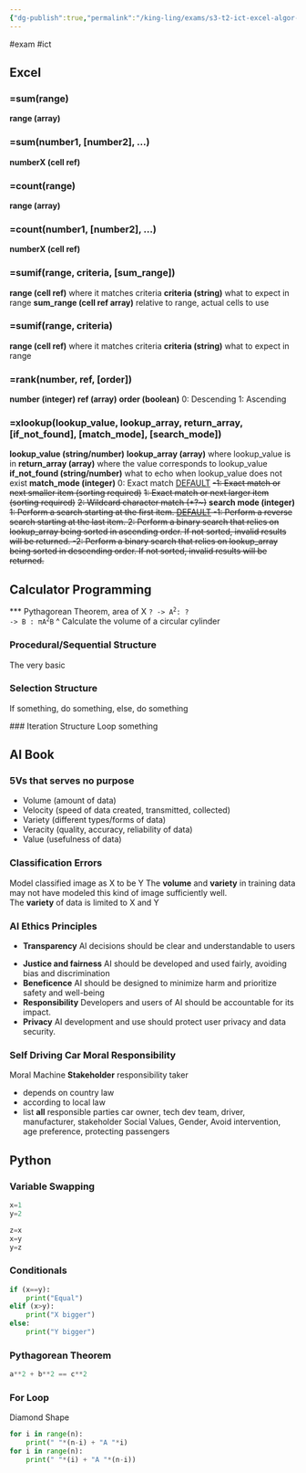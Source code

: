 ```yaml
---
{"dg-publish":true,"permalink":"/king-ling/exams/s3-t2-ict-excel-algor-ai-py/","created":"2024-06-17T14:04:45.889+08:00","updated":"2024-06-17T22:23:39.877+08:00"}
---
```


#exam #ict
## Excel
### =sum(range)
**range (array)**
### =sum(number1, \[number2], ...)
**numberX (cell ref)**
### =count(range)
**range (array)**
### =count(number1, \[number2], ...)
**numberX (cell ref)**
### =sumif(range, criteria, \[sum_range])
**range (cell ref)**
	where it matches criteria
**criteria (string)**
	what to expect in range
**sum_range (cell ref array)**
	relative to range, actual cells to use
### =sumif(range, criteria)
**range (cell ref)**
	where it matches criteria
**criteria (string)**
	what to expect in range
### =rank(number, ref, \[order])
**number (integer)**
**ref (array)**
**order (boolean)**
	0: Descending
	1: Ascending

### =xlookup(lookup_value, lookup_array, return_array, \[if_not_found], \[match_mode], \[search_mode])
**lookup_value (string/number)**
**lookup_array (array)**
	where lookup_value is in
**return_array (array)**
	where the value corresponds to lookup_value
**if_not_found (string/number)**
	what to echo when lookup_value does not exist
**match_mode (integer)**
	0: Exact match <u>DEFAULT</u>
	~~-1: Exact match or next smaller item (sorting required)~~
	~~1: Exact match or next larger item (sorting required)~~
	~~2: Wildcard character match (\*\?\~)~~
**search mode (integer)**
	~~1: Perform a search starting at the first item. <u><s>DEFAULT</s></u>
	-1: Perform a reverse search starting at the last item.
	2: Perform a binary search that relies on lookup_array being sorted in ascending order. If not sorted, invalid results will be returned.
	-2: Perform a binary search that relies on lookup_array being sorted in descending order. If not sorted, invalid results will be returned.~~

## Calculator Programming
*** Pythagorean Theorem, area of X
<code>? -> A<sup>2</sup>: ? -> B : πA<sup>2</sup>B</code>
^ Calculate the volume of a circular cylinder
### Procedural/Sequential Structure
The very basic
<style> .container {font-family: sans-serif; text-align: center;} .button-wrapper button {z-index: 1;height: 40px; width: 100px; margin: 10px;padding: 5px;} .excalidraw .App-menu_top .buttonList { display: flex;} .excalidraw-wrapper { height: 800px; margin: 50px; position: relative;} :root[dir="ltr"] .excalidraw .layer-ui__wrapper .zen-mode-transition.App-menu_bottom--transition-left {transform: none;} </style><script src="https://cdn.jsdelivr.net/npm/react@17/umd/react.production.min.js"></script><script src="https://cdn.jsdelivr.net/npm/react-dom@17/umd/react-dom.production.min.js"></script><script type="text/javascript" src="https://cdn.jsdelivr.net/npm/@excalidraw/excalidraw@0/dist/excalidraw.production.min.js"></script><div id="ICT_Test_2024-06-17_2111.24.excalidraw.md1"></div><script>(function(){const InitialData={"type":"excalidraw","version":2,"source":"https://github.com/zsviczian/obsidian-excalidraw-plugin/releases/tag/2.2.6","elements":[{"type":"ellipse","version":182,"versionNonce":1946520293,"index":"a0","isDeleted":false,"id":"4Qzsb718tfaVCDS4umvCT","fillStyle":"solid","strokeWidth":2,"strokeStyle":"solid","roughness":1,"opacity":100,"angle":0,"x":-116.39987182617188,"y":-299.9111557006836,"strokeColor":"#1e1e1e","backgroundColor":"transparent","width":115.9111328125,"height":61.86663818359375,"seed":1827371749,"groupIds":[],"frameId":null,"roundness":{"type":2},"boundElements":[],"updated":1718629944427,"link":null,"locked":false},{"type":"text","version":90,"versionNonce":1882965381,"index":"a2","isDeleted":false,"id":"OwEWfi3r","fillStyle":"solid","strokeWidth":2,"strokeStyle":"solid","roughness":1,"opacity":100,"angle":0,"x":-86.53341674804688,"y":-279.2888717651367,"strokeColor":"#1e1e1e","backgroundColor":"transparent","width":49.21995544433594,"height":25,"seed":2128779403,"groupIds":[],"frameId":null,"roundness":null,"boundElements":[{"id":"04p13glqf6LIPwEbpuA3y","type":"arrow"}],"updated":1718629948631,"link":null,"locked":false,"fontSize":20,"fontFamily":1,"text":"Begin","rawText":"Begin","textAlign":"left","verticalAlign":"top","containerId":null,"originalText":"Begin","autoResize":true,"lineHeight":1.25},{"type":"arrow","version":47,"versionNonce":1564430885,"index":"a4","isDeleted":false,"id":"04p13glqf6LIPwEbpuA3y","fillStyle":"solid","strokeWidth":2,"strokeStyle":"solid","roughness":1,"opacity":100,"angle":0,"x":-55.955535888671875,"y":-239.46663665771484,"strokeColor":"#1e1e1e","backgroundColor":"transparent","width":7.1109619140625,"height":59.022186279296875,"seed":1799153221,"groupIds":[],"frameId":null,"roundness":{"type":2},"boundElements":[],"updated":1718629948631,"link":null,"locked":false,"startBinding":{"elementId":"OwEWfi3r","focus":-0.3545597283180009,"gap":14.822235107421875},"endBinding":null,"lastCommittedPoint":null,"startArrowhead":null,"endArrowhead":"arrow","points":[[0,0],[-7.1109619140625,59.022186279296875]]},{"type":"arrow","version":39,"versionNonce":1755665989,"index":"a7","isDeleted":false,"id":"Aiej-MrXc-h8oaCtro9Es","fillStyle":"solid","strokeWidth":2,"strokeStyle":"solid","roughness":1,"opacity":100,"angle":0,"x":-66.62216186523438,"y":-112.88884735107422,"strokeColor":"#1e1e1e","backgroundColor":"transparent","width":3.5555419921875,"height":64.00003051757812,"seed":784060517,"groupIds":[],"frameId":null,"roundness":{"type":2},"boundElements":[],"updated":1718630137117,"link":null,"locked":false,"startBinding":null,"endBinding":null,"lastCommittedPoint":null,"startArrowhead":null,"endArrowhead":"arrow","points":[[0,0],[-3.5555419921875,64.00003051757812]]},{"type":"rectangle","version":173,"versionNonce":1262112581,"index":"a8","isDeleted":false,"id":"E2br5AF81BIru2JEbirx1","fillStyle":"solid","strokeWidth":2,"strokeStyle":"solid","roughness":1,"opacity":100,"angle":0,"x":-132.04440307617188,"y":-51.733421325683594,"strokeColor":"#1e1e1e","backgroundColor":"transparent","width":141.5111083984375,"height":44.08892822265625,"seed":957525157,"groupIds":[],"frameId":null,"roundness":{"type":3},"boundElements":[],"updated":1718629982429,"link":null,"locked":false},{"type":"text","version":32,"versionNonce":1432230795,"index":"a9","isDeleted":false,"id":"yAN8kXaO","fillStyle":"solid","strokeWidth":2,"strokeStyle":"solid","roughness":1,"opacity":100,"angle":0,"x":-108.57772827148438,"y":-37.511131286621094,"strokeColor":"#1e1e1e","backgroundColor":"transparent","width":83.31991577148438,"height":25,"seed":1628981803,"groupIds":[],"frameId":null,"roundness":null,"boundElements":[{"id":"0Su-H6D66ebjvn2ft2Zsb","type":"arrow"}],"updated":1718630122482,"link":null,"locked":false,"fontSize":20,"fontFamily":1,"text":"A <- X+1","rawText":"A <- X+1","textAlign":"left","verticalAlign":"top","containerId":null,"originalText":"A <- X+1","autoResize":true,"lineHeight":1.25},{"type":"arrow","version":41,"versionNonce":1371893995,"index":"aA","isDeleted":false,"id":"0Su-H6D66ebjvn2ft2Zsb","fillStyle":"solid","strokeWidth":2,"strokeStyle":"solid","roughness":1,"opacity":100,"angle":0,"x":-76.03218611266017,"y":-8.355552673339844,"strokeColor":"#1e1e1e","backgroundColor":"transparent","width":8.698842606800795,"height":66.13336181640625,"seed":1282049477,"groupIds":[],"frameId":null,"roundness":{"type":2},"boundElements":[],"updated":1718630121276,"link":null,"locked":false,"startBinding":{"elementId":"yAN8kXaO","focus":0.26106520076272377,"gap":4.15557861328125},"endBinding":null,"lastCommittedPoint":null,"startArrowhead":null,"endArrowhead":"arrow","points":[[0,0],[8.698842606800795,66.13336181640625]]},{"type":"line","version":104,"versionNonce":118010277,"index":"aI","isDeleted":false,"id":"-GTGFXq04SHBaEwvZGHqI","fillStyle":"solid","strokeWidth":2,"strokeStyle":"solid","roughness":1,"opacity":100,"angle":0,"x":-117.11105346679688,"y":59.199989318847656,"strokeColor":"#1e1e1e","backgroundColor":"transparent","width":115.9111328125,"height":1.4222412109375,"seed":748210379,"groupIds":[],"frameId":null,"roundness":{"type":2},"boundElements":[],"updated":1718630091056,"link":null,"locked":false,"startBinding":null,"endBinding":null,"lastCommittedPoint":null,"startArrowhead":null,"endArrowhead":null,"points":[[0,0],[115.9111328125,1.4222412109375]]},{"type":"line","version":93,"versionNonce":511527467,"index":"aJ","isDeleted":false,"id":"0kZ4omKAarx-ooFz76JHt","fillStyle":"solid","strokeWidth":2,"strokeStyle":"solid","roughness":1,"opacity":100,"angle":0,"x":2.355621337890625,"y":59.911109924316406,"strokeColor":"#1e1e1e","backgroundColor":"transparent","width":22.04443359375,"height":49.06671142578125,"seed":1227834181,"groupIds":[],"frameId":null,"roundness":{"type":2},"boundElements":[],"updated":1718630113800,"link":null,"locked":false,"startBinding":null,"endBinding":null,"lastCommittedPoint":null,"startArrowhead":null,"endArrowhead":null,"points":[[0,0],[-22.04443359375,49.06671142578125]]},{"type":"line","version":82,"versionNonce":488606187,"index":"aK","isDeleted":false,"id":"1j_OqK6cHZ5XNbEOikjph","fillStyle":"solid","strokeWidth":2,"strokeStyle":"solid","roughness":1,"opacity":100,"angle":0,"x":-119.95553588867188,"y":65.6000747680664,"strokeColor":"#1e1e1e","backgroundColor":"transparent","width":27.7332763671875,"height":41.95562744140625,"seed":1004197093,"groupIds":[],"frameId":null,"roundness":{"type":2},"boundElements":[],"updated":1718630103563,"link":null,"locked":false,"startBinding":null,"endBinding":null,"lastCommittedPoint":null,"startArrowhead":null,"endArrowhead":null,"points":[[0,0],[-27.7332763671875,41.95562744140625]]},{"type":"line","version":166,"versionNonce":2054779915,"index":"aL","isDeleted":false,"id":"SRgNIBFv_Vu0P_NG_0VTx","fillStyle":"solid","strokeWidth":2,"strokeStyle":"solid","roughness":1,"opacity":100,"angle":0,"x":-147.68881225585938,"y":106.84452056884766,"strokeColor":"#1e1e1e","backgroundColor":"transparent","width":131.5556640625,"height":2.844482421875,"seed":1074599051,"groupIds":[],"frameId":null,"roundness":{"type":2},"boundElements":[],"updated":1718630116817,"link":null,"locked":false,"startBinding":null,"endBinding":null,"lastCommittedPoint":null,"startArrowhead":null,"endArrowhead":null,"points":[[0,0],[131.5556640625,2.844482421875]]},{"type":"text","version":20,"versionNonce":347073445,"index":"aM","isDeleted":false,"id":"L29m4mSR","fillStyle":"solid","strokeWidth":2,"strokeStyle":"solid","roughness":1,"opacity":100,"angle":0,"x":-113.55538940429688,"y":77.68888092041016,"strokeColor":"#1e1e1e","backgroundColor":"transparent","width":92.81990051269531,"height":25,"seed":1926191621,"groupIds":[],"frameId":null,"roundness":null,"boundElements":[{"id":"yz1cBa8dnDIQzGDhWFCZf","type":"arrow"}],"updated":1718630151236,"link":null,"locked":false,"fontSize":20,"fontFamily":1,"text":"Output A","rawText":"Output A","textAlign":"left","verticalAlign":"top","containerId":null,"originalText":"Output A","autoResize":true,"lineHeight":1.25},{"type":"line","version":171,"versionNonce":509006507,"index":"aN","isDeleted":false,"id":"jTlGhRVBnFWCLQfPh4u8Q","fillStyle":"solid","strokeWidth":2,"strokeStyle":"solid","roughness":1,"opacity":100,"angle":0,"x":-104.5716975003481,"y":-168.32465351567603,"strokeColor":"#1e1e1e","backgroundColor":"transparent","width":115.9111328125,"height":1.4222412109375,"seed":1669958597,"groupIds":[],"frameId":null,"roundness":{"type":2},"boundElements":[],"updated":1718630139976,"link":null,"locked":false,"startBinding":null,"endBinding":null,"lastCommittedPoint":null,"startArrowhead":null,"endArrowhead":null,"points":[[0,0],[115.9111328125,1.4222412109375]]},{"type":"line","version":160,"versionNonce":1423787339,"index":"aO","isDeleted":false,"id":"8UT2-fMXhzCkOBbFbTbB9","fillStyle":"solid","strokeWidth":2,"strokeStyle":"solid","roughness":1,"opacity":100,"angle":0,"x":14.89497730433942,"y":-167.61353291020728,"strokeColor":"#1e1e1e","backgroundColor":"transparent","width":22.04443359375,"height":49.06671142578125,"seed":1347275557,"groupIds":[],"frameId":null,"roundness":{"type":2},"boundElements":[],"updated":1718630139976,"link":null,"locked":false,"startBinding":null,"endBinding":null,"lastCommittedPoint":null,"startArrowhead":null,"endArrowhead":null,"points":[[0,0],[-22.04443359375,49.06671142578125]]},{"type":"line","version":149,"versionNonce":1664902123,"index":"aP","isDeleted":false,"id":"pyka8JkOFbil9uU9lRB6A","fillStyle":"solid","strokeWidth":2,"strokeStyle":"solid","roughness":1,"opacity":100,"angle":0,"x":-107.4161799222231,"y":-161.92456806645728,"strokeColor":"#1e1e1e","backgroundColor":"transparent","width":27.7332763671875,"height":41.95562744140625,"seed":1293098629,"groupIds":[],"frameId":null,"roundness":{"type":2},"boundElements":[],"updated":1718630139976,"link":null,"locked":false,"startBinding":null,"endBinding":null,"lastCommittedPoint":null,"startArrowhead":null,"endArrowhead":null,"points":[[0,0],[-27.7332763671875,41.95562744140625]]},{"type":"line","version":233,"versionNonce":561950347,"index":"aQ","isDeleted":false,"id":"euUNY06sjFKj4-9XrjNIr","fillStyle":"solid","strokeWidth":2,"strokeStyle":"solid","roughness":1,"opacity":100,"angle":0,"x":-135.1494562894106,"y":-120.68012226567603,"strokeColor":"#1e1e1e","backgroundColor":"transparent","width":131.5556640625,"height":2.844482421875,"seed":1620510181,"groupIds":[],"frameId":null,"roundness":{"type":2},"boundElements":[],"updated":1718630139976,"link":null,"locked":false,"startBinding":null,"endBinding":null,"lastCommittedPoint":null,"startArrowhead":null,"endArrowhead":null,"points":[[0,0],[131.5556640625,2.844482421875]]},{"type":"text","version":110,"versionNonce":1324546027,"index":"aR","isDeleted":false,"id":"IrMZ94ST","fillStyle":"solid","strokeWidth":2,"strokeStyle":"solid","roughness":1,"opacity":100,"angle":0,"x":-102.4382746487856,"y":-153.39133442387916,"strokeColor":"#1e1e1e","backgroundColor":"transparent","width":90.68659973144531,"height":25,"seed":1575420229,"groupIds":[],"frameId":null,"roundness":null,"boundElements":[],"updated":1718630146441,"link":null,"locked":false,"fontSize":20,"fontFamily":1,"text":"Input X","rawText":"Input X","textAlign":"left","verticalAlign":"top","containerId":null,"originalText":"Input X","autoResize":false,"lineHeight":1.25},{"type":"arrow","version":33,"versionNonce":1841675333,"index":"ad","isDeleted":false,"id":"yz1cBa8dnDIQzGDhWFCZf","fillStyle":"solid","strokeWidth":2,"strokeStyle":"solid","roughness":1,"opacity":100,"angle":0,"x":-90.80001831054688,"y":109.68888092041016,"strokeColor":"#1e1e1e","backgroundColor":"transparent","width":7.822265625,"height":64.71112060546875,"seed":992526245,"groupIds":[],"frameId":null,"roundness":{"type":2},"boundElements":[],"updated":1718630151236,"link":null,"locked":false,"startBinding":{"elementId":"L29m4mSR","focus":0.5428051019041145,"gap":7},"endBinding":null,"lastCommittedPoint":null,"startArrowhead":null,"endArrowhead":"arrow","points":[[0,0],[7.822265625,64.71112060546875]]},{"type":"ellipse","version":55,"versionNonce":1519685355,"index":"ae","isDeleted":false,"id":"8L8QMKGPoVszv7oUDEJ-W","fillStyle":"solid","strokeWidth":2,"strokeStyle":"solid","roughness":1,"opacity":100,"angle":0,"x":-151.24435424804688,"y":176.53336334228516,"strokeColor":"#1e1e1e","backgroundColor":"transparent","width":169.9554443359375,"height":76.0888671875,"seed":1901932293,"groupIds":[],"frameId":null,"roundness":{"type":2},"boundElements":[],"updated":1718630153986,"link":null,"locked":false},{"type":"text","version":17,"versionNonce":1044738565,"index":"af","isDeleted":false,"id":"W5eazoZH","fillStyle":"solid","strokeWidth":2,"strokeStyle":"solid","roughness":1,"opacity":100,"angle":0,"x":-84.39974975585938,"y":202.84439849853516,"strokeColor":"#1e1e1e","backgroundColor":"transparent","width":34.19996643066406,"height":25,"seed":1922660747,"groupIds":[],"frameId":null,"roundness":null,"boundElements":[],"updated":1718630161122,"link":null,"locked":false,"fontSize":20,"fontFamily":1,"text":"End","rawText":"End","textAlign":"left","verticalAlign":"top","containerId":null,"originalText":"End","autoResize":true,"lineHeight":1.25}],"appState":{"theme":"dark","viewBackgroundColor":"#ffffff","currentItemStrokeColor":"#1e1e1e","currentItemBackgroundColor":"transparent","currentItemFillStyle":"solid","currentItemStrokeWidth":2,"currentItemStrokeStyle":"solid","currentItemRoughness":1,"currentItemOpacity":100,"currentItemFontFamily":1,"currentItemFontSize":20,"currentItemTextAlign":"left","currentItemStartArrowhead":null,"currentItemEndArrowhead":"arrow","scrollX":368.2889099121094,"scrollY":511.4666748046875,"zoom":{"value":1},"currentItemRoundness":"round","gridSize":null,"gridColor":{"Bold":"#C9C9C9FF","Regular":"#EDEDEDFF"},"currentStrokeOptions":null,"previousGridSize":null,"frameRendering":{"enabled":true,"clip":true,"name":true,"outline":true},"objectsSnapModeEnabled":false},"files":{}};InitialData.scrollToContent=true;App=()=>{const e=React.useRef(null),t=React.useRef(null),[n,i]=React.useState({width:void 0,height:void 0});return React.useEffect(()=>{i({width:t.current.getBoundingClientRect().width,height:t.current.getBoundingClientRect().height});const e=()=>{i({width:t.current.getBoundingClientRect().width,height:t.current.getBoundingClientRect().height})};return window.addEventListener("resize",e),()=>window.removeEventListener("resize",e)},[t]),React.createElement(React.Fragment,null,React.createElement("div",{className:"excalidraw-wrapper",ref:t},React.createElement(ExcalidrawLib.Excalidraw,{ref:e,width:n.width,height:n.height,initialData:InitialData,viewModeEnabled:!0,zenModeEnabled:!0,gridModeEnabled:!1})))},excalidrawWrapper=document.getElementById("ICT_Test_2024-06-17_2111.24.excalidraw.md1");ReactDOM.render(React.createElement(App),excalidrawWrapper);})();</script>
### Selection Structure
If something, do something, else, do something
<div id="ICT_Test_2024-06-17_2118.23.excalidraw.md2"></div><script>(function(){const InitialData={"type":"excalidraw","version":2,"source":"https://github.com/zsviczian/obsidian-excalidraw-plugin/releases/tag/2.2.6","elements":[{"id":"BAFPS91PsKOVQUXGAlSd2","type":"ellipse","x":-140.57760620117188,"y":-130.31111907958984,"width":144.35546875,"height":68.977783203125,"angle":0,"strokeColor":"#1e1e1e","backgroundColor":"transparent","fillStyle":"solid","strokeWidth":2,"strokeStyle":"solid","roughness":1,"opacity":100,"groupIds":[],"frameId":null,"index":"a0","roundness":{"type":2},"seed":2102883429,"version":62,"versionNonce":776479845,"isDeleted":false,"boundElements":[{"id":"BDGxIW0b9HuwbOmPWSRaW","type":"arrow"}],"updated":1718630394820,"link":null,"locked":false},{"id":"yuJX2d9a","type":"text","x":-98.62216186523438,"y":-106.84444427490234,"width":49.21995544433594,"height":25,"angle":0,"strokeColor":"#1e1e1e","backgroundColor":"transparent","fillStyle":"solid","strokeWidth":2,"strokeStyle":"solid","roughness":1,"opacity":100,"groupIds":[],"frameId":null,"index":"a2","roundness":null,"seed":1160760421,"version":30,"versionNonce":601480651,"isDeleted":false,"boundElements":null,"updated":1718630392725,"link":null,"locked":false,"text":"Begin","rawText":"Begin","fontSize":20,"fontFamily":1,"textAlign":"left","verticalAlign":"top","containerId":null,"originalText":"Begin","autoResize":true,"lineHeight":1.25},{"id":"BDGxIW0b9HuwbOmPWSRaW","type":"arrow","x":-71.59982299804688,"y":-59.91112518310547,"width":1.422119140625,"height":66.84445190429688,"angle":0,"strokeColor":"#1e1e1e","backgroundColor":"transparent","fillStyle":"solid","strokeWidth":2,"strokeStyle":"solid","roughness":1,"opacity":100,"groupIds":[],"frameId":null,"index":"a3","roundness":{"type":2},"seed":1805755333,"version":32,"versionNonce":774245637,"isDeleted":false,"boundElements":null,"updated":1718630394820,"link":null,"locked":false,"points":[[0,0],[1.422119140625,66.84445190429688]],"lastCommittedPoint":null,"startBinding":{"elementId":"BAFPS91PsKOVQUXGAlSd2","focus":0.054916615692871276,"gap":1.4557977422987136},"endBinding":null,"startArrowhead":null,"endArrowhead":"arrow"},{"id":"LDzsnk1iiUdANZ2YAXcwY","type":"diamond","x":-139.15548706054688,"y":5.511116027832031,"width":137.95556640625,"height":66.13333129882812,"angle":0,"strokeColor":"#1e1e1e","backgroundColor":"transparent","fillStyle":"solid","strokeWidth":2,"strokeStyle":"solid","roughness":1,"opacity":100,"groupIds":[],"frameId":null,"index":"a4","roundness":{"type":2},"seed":1156599749,"version":110,"versionNonce":530859685,"isDeleted":false,"boundElements":null,"updated":1718630424527,"link":null,"locked":false},{"id":"zCTAcaR7","type":"text","x":-112.13339233398438,"y":26.133338928222656,"width":85.159912109375,"height":25,"angle":0,"strokeColor":"#1e1e1e","backgroundColor":"transparent","fillStyle":"solid","strokeWidth":2,"strokeStyle":"solid","roughness":1,"opacity":100,"groupIds":[],"frameId":null,"index":"a5","roundness":null,"seed":1320913547,"version":37,"versionNonce":1553196005,"isDeleted":false,"boundElements":null,"updated":1718630417094,"link":null,"locked":false,"text":"Condition","rawText":"Condition","fontSize":20,"fontFamily":1,"textAlign":"left","verticalAlign":"top","containerId":null,"originalText":"Condition","autoResize":true,"lineHeight":1.25},{"id":"EnYEApBAdcHGWAY8fvGQi","type":"line","x":-190.35556030273438,"y":41.77777862548828,"width":54.7557373046875,"height":0.71112060546875,"angle":0,"strokeColor":"#1e1e1e","backgroundColor":"transparent","fillStyle":"solid","strokeWidth":2,"strokeStyle":"solid","roughness":1,"opacity":100,"groupIds":[],"frameId":null,"index":"a6","roundness":{"type":2},"seed":1970555237,"version":30,"versionNonce":221908965,"isDeleted":false,"boundElements":null,"updated":1718630421975,"link":null,"locked":false,"points":[[0,0],[54.7557373046875,-0.71112060546875]],"lastCommittedPoint":null,"startBinding":null,"endBinding":null,"startArrowhead":null,"endArrowhead":null},{"id":"ugioLFQU-ogbAS6xCI9Os","type":"line","x":-2.622161865234375,"y":41.06665802001953,"width":64.7110595703125,"height":0.7110595703125,"angle":0,"strokeColor":"#1e1e1e","backgroundColor":"transparent","fillStyle":"solid","strokeWidth":2,"strokeStyle":"solid","roughness":1,"opacity":100,"groupIds":[],"frameId":null,"index":"a7","roundness":{"type":2},"seed":1930308101,"version":23,"versionNonce":563961061,"isDeleted":false,"boundElements":null,"updated":1718630426255,"link":null,"locked":false,"points":[[0,0],[64.7110595703125,-0.7110595703125]],"lastCommittedPoint":null,"startBinding":null,"endBinding":null,"startArrowhead":null,"endArrowhead":null},{"id":"6nXEQDA1qZ4_7WT-yDsS6","type":"arrow","x":-193.91110229492188,"y":39.644447326660156,"width":2.13330078125,"height":78.22222900390625,"angle":0,"strokeColor":"#1e1e1e","backgroundColor":"transparent","fillStyle":"solid","strokeWidth":2,"strokeStyle":"solid","roughness":1,"opacity":100,"groupIds":[],"frameId":null,"index":"a8","roundness":{"type":2},"seed":2047506501,"version":60,"versionNonce":1080186885,"isDeleted":false,"boundElements":null,"updated":1718630430661,"link":null,"locked":false,"points":[[0,0],[2.13330078125,78.22222900390625]],"lastCommittedPoint":null,"startBinding":null,"endBinding":null,"startArrowhead":null,"endArrowhead":"arrow"},{"id":"Kxp7VsZSqpm6mQSlXG4Iw","type":"arrow","x":66.35562133789062,"y":41.77777862548828,"width":3.5555419921875,"height":82.4888916015625,"angle":0,"strokeColor":"#1e1e1e","backgroundColor":"transparent","fillStyle":"solid","strokeWidth":2,"strokeStyle":"solid","roughness":1,"opacity":100,"groupIds":[],"frameId":null,"index":"a9","roundness":{"type":2},"seed":1757613925,"version":45,"versionNonce":124372101,"isDeleted":false,"boundElements":null,"updated":1718630435306,"link":null,"locked":false,"points":[[0,0],[3.5555419921875,82.4888916015625]],"lastCommittedPoint":null,"startBinding":null,"endBinding":null,"startArrowhead":null,"endArrowhead":"arrow"},{"id":"FfSYnTkAJ2y7LHcy9IlFi","type":"rectangle","x":-244.39999389648438,"y":124.26667022705078,"width":121.5999755859375,"height":71.11111450195312,"angle":0,"strokeColor":"#1e1e1e","backgroundColor":"transparent","fillStyle":"solid","strokeWidth":2,"strokeStyle":"solid","roughness":1,"opacity":100,"groupIds":[],"frameId":null,"index":"aB","roundness":{"type":3},"seed":1860599877,"version":107,"versionNonce":1792829995,"isDeleted":false,"boundElements":null,"updated":1718630450312,"link":null,"locked":false},{"id":"IkIHTiV6","type":"text","x":-233.73336791992188,"y":132.80005645751953,"width":99.33988952636719,"height":50,"angle":0,"strokeColor":"#1e1e1e","backgroundColor":"transparent","fillStyle":"solid","strokeWidth":2,"strokeStyle":"solid","roughness":1,"opacity":100,"groupIds":[],"frameId":null,"index":"aC","roundness":null,"seed":1002695883,"version":62,"versionNonce":505494411,"isDeleted":false,"boundElements":null,"updated":1718630463085,"link":null,"locked":false,"text":"Processing\nStep","rawText":"Processing\nStep","fontSize":20,"fontFamily":1,"textAlign":"left","verticalAlign":"top","containerId":null,"originalText":"Processing\nStep","autoResize":true,"lineHeight":1.25},{"type":"rectangle","version":208,"versionNonce":1627669381,"index":"aD","isDeleted":false,"id":"bK2tlZToVwyjtKZMeedIQ","fillStyle":"solid","strokeWidth":2,"strokeStyle":"solid","roughness":1,"opacity":100,"angle":0,"x":10.533416748046875,"y":126.39995574951172,"strokeColor":"#1e1e1e","backgroundColor":"transparent","width":121.5999755859375,"height":71.11111450195312,"seed":1146365515,"groupIds":[],"frameId":null,"roundness":{"type":3},"boundElements":[],"updated":1718630467363,"link":null,"locked":false},{"type":"text","version":163,"versionNonce":85691109,"index":"aE","isDeleted":false,"id":"MOuqfwsN","fillStyle":"solid","strokeWidth":2,"strokeStyle":"solid","roughness":1,"opacity":100,"angle":0,"x":21.200042724609375,"y":134.93334197998047,"strokeColor":"#1e1e1e","backgroundColor":"transparent","width":99.33988952636719,"height":50,"seed":1664034027,"groupIds":[],"frameId":null,"roundness":null,"boundElements":[],"updated":1718630467363,"link":null,"locked":false,"fontSize":20,"fontFamily":1,"text":"Processing\nStep","rawText":"Processing\nStep","textAlign":"left","verticalAlign":"top","containerId":null,"originalText":"Processing\nStep","autoResize":true,"lineHeight":1.25},{"id":"KCokbfXEpwsWS--h3ysZe","type":"line","x":-186.08871459960938,"y":195.3777847290039,"width":1.42236328125,"height":77.5111083984375,"angle":0,"strokeColor":"#1e1e1e","backgroundColor":"transparent","fillStyle":"solid","strokeWidth":2,"strokeStyle":"solid","roughness":1,"opacity":100,"groupIds":[],"frameId":null,"index":"aH","roundness":{"type":2},"seed":1208320811,"version":88,"versionNonce":2062964971,"isDeleted":false,"boundElements":null,"updated":1718630476717,"link":null,"locked":false,"points":[[0,0],[-1.42236328125,77.5111083984375]],"lastCommittedPoint":null,"startBinding":null,"endBinding":null,"startArrowhead":null,"endArrowhead":null},{"id":"4H2uWcwvc7IjZPI-OEfap","type":"line","x":-188.22213745117188,"y":275.73331451416016,"width":124.4443359375,"height":3.55560302734375,"angle":0,"strokeColor":"#1e1e1e","backgroundColor":"transparent","fillStyle":"solid","strokeWidth":2,"strokeStyle":"solid","roughness":1,"opacity":100,"groupIds":[],"frameId":null,"index":"aI","roundness":{"type":2},"seed":2016543627,"version":36,"versionNonce":455340235,"isDeleted":false,"boundElements":null,"updated":1718630479248,"link":null,"locked":false,"points":[[0,0],[124.4443359375,3.55560302734375]],"lastCommittedPoint":null,"startBinding":null,"endBinding":null,"startArrowhead":null,"endArrowhead":null},{"id":"bFpBv3VsBl5HlP_pagg3R","type":"line","x":76.31118774414062,"y":201.7778091430664,"width":0.711181640625,"height":78.22216796875,"angle":0,"strokeColor":"#1e1e1e","backgroundColor":"transparent","fillStyle":"solid","strokeWidth":2,"strokeStyle":"solid","roughness":1,"opacity":100,"groupIds":[],"frameId":null,"index":"aJ","roundness":{"type":2},"seed":312581995,"version":40,"versionNonce":1622501163,"isDeleted":false,"boundElements":null,"updated":1718630480661,"link":null,"locked":false,"points":[[0,0],[-0.711181640625,78.22216796875]],"lastCommittedPoint":null,"startBinding":null,"endBinding":null,"startArrowhead":null,"endArrowhead":null},{"id":"m3BgjdlndojLOSBUqwlR3","type":"line","x":75.60000610351562,"y":279.9999771118164,"width":142.933349609375,"height":2.84442138671875,"angle":0,"strokeColor":"#1e1e1e","backgroundColor":"transparent","fillStyle":"solid","strokeWidth":2,"strokeStyle":"solid","roughness":1,"opacity":100,"groupIds":[],"frameId":null,"index":"aK","roundness":{"type":2},"seed":1735739851,"version":41,"versionNonce":2123423787,"isDeleted":false,"boundElements":null,"updated":1718630482830,"link":null,"locked":false,"points":[[0,0],[-142.933349609375,-2.84442138671875]],"lastCommittedPoint":null,"startBinding":null,"endBinding":null,"startArrowhead":null,"endArrowhead":null},{"id":"oZHXGePjYMrmALrfxKzCH","type":"arrow","x":-66.62216186523438,"y":279.9999771118164,"width":0.7110595703125,"height":76.800048828125,"angle":0,"strokeColor":"#1e1e1e","backgroundColor":"transparent","fillStyle":"solid","strokeWidth":2,"strokeStyle":"solid","roughness":1,"opacity":100,"groupIds":[],"frameId":null,"index":"aL","roundness":{"type":2},"seed":226075339,"version":54,"versionNonce":1312817995,"isDeleted":false,"boundElements":null,"updated":1718630486997,"link":null,"locked":false,"points":[[0,0],[0.7110595703125,76.800048828125]],"lastCommittedPoint":null,"startBinding":null,"endBinding":null,"startArrowhead":null,"endArrowhead":"arrow"},{"id":"AdZ5We9XqdnDOwOks3xPo","type":"ellipse","x":-124.93307495117188,"y":355.3777847290039,"width":127.288818359375,"height":64,"angle":0,"strokeColor":"#1e1e1e","backgroundColor":"transparent","fillStyle":"solid","strokeWidth":2,"strokeStyle":"solid","roughness":1,"opacity":100,"groupIds":[],"frameId":null,"index":"aM","roundness":{"type":2},"seed":1570202091,"version":137,"versionNonce":482399979,"isDeleted":false,"boundElements":null,"updated":1718630498171,"link":null,"locked":false},{"id":"g8pSPwNC","type":"text","x":-82.97787475585938,"y":375.9999771118164,"width":34.19996643066406,"height":25,"angle":0,"strokeColor":"#1e1e1e","backgroundColor":"transparent","fillStyle":"solid","strokeWidth":2,"strokeStyle":"solid","roughness":1,"opacity":100,"groupIds":[],"frameId":null,"index":"aN","roundness":null,"seed":1683108005,"version":24,"versionNonce":529338789,"isDeleted":false,"boundElements":null,"updated":1718630508565,"link":null,"locked":false,"text":"End","rawText":"End","fontSize":20,"fontFamily":1,"textAlign":"left","verticalAlign":"top","containerId":null,"originalText":"End","autoResize":true,"lineHeight":1.25},{"id":"eNhKy615","type":"text","x":-154.80001831054688,"y":-1.4222335815429688,"width":167.5597686767578,"height":25,"angle":0,"strokeColor":"#1e1e1e","backgroundColor":"transparent","fillStyle":"solid","strokeWidth":2,"strokeStyle":"solid","roughness":1,"opacity":100,"groupIds":[],"frameId":null,"index":"aO","roundness":null,"seed":680963173,"version":27,"versionNonce":406321189,"isDeleted":false,"boundElements":null,"updated":1718630544452,"link":null,"locked":false,"text":"F              T","rawText":"F              T","fontSize":20,"fontFamily":1,"textAlign":"left","verticalAlign":"top","containerId":null,"originalText":"F              T","autoResize":true,"lineHeight":1.25},{"id":"1GIockcn","type":"text","x":-100.04440307617188,"y":-95.4666519165039,"width":9.999984741210938,"height":25,"angle":0,"strokeColor":"#1e1e1e","backgroundColor":"transparent","fillStyle":"solid","strokeWidth":2,"strokeStyle":"solid","roughness":1,"opacity":100,"groupIds":[],"frameId":null,"index":"aF","roundness":null,"seed":2696683,"version":4,"versionNonce":1150805509,"isDeleted":true,"boundElements":null,"updated":1718630465790,"link":null,"locked":false,"text":"","rawText":"","fontSize":20,"fontFamily":1,"textAlign":"left","verticalAlign":"top","containerId":null,"originalText":"","autoResize":true,"lineHeight":1.25},{"id":"G9fOkt-TyTw2fgJnblsYf","type":"rectangle","x":-248.66659545898438,"y":110.75556182861328,"width":114.4888916015625,"height":75.37777709960938,"angle":0,"strokeColor":"#1e1e1e","backgroundColor":"transparent","fillStyle":"solid","strokeWidth":2,"strokeStyle":"solid","roughness":1,"opacity":100,"groupIds":[],"frameId":null,"index":"aG","roundness":{"type":3},"seed":623438821,"version":65,"versionNonce":1573202123,"isDeleted":true,"boundElements":null,"updated":1718630465790,"link":null,"locked":false}],"appState":{"theme":"dark","viewBackgroundColor":"#ffffff","currentItemStrokeColor":"#1e1e1e","currentItemBackgroundColor":"transparent","currentItemFillStyle":"solid","currentItemStrokeWidth":2,"currentItemStrokeStyle":"solid","currentItemRoughness":1,"currentItemOpacity":100,"currentItemFontFamily":1,"currentItemFontSize":20,"currentItemTextAlign":"left","currentItemStartArrowhead":null,"currentItemEndArrowhead":"arrow","scrollX":368.2889099121094,"scrollY":271.4666748046875,"zoom":{"value":1},"currentItemRoundness":"round","gridSize":null,"gridColor":{"Bold":"#C9C9C9FF","Regular":"#EDEDEDFF"},"currentStrokeOptions":null,"previousGridSize":null,"frameRendering":{"enabled":true,"clip":true,"name":true,"outline":true},"objectsSnapModeEnabled":false},"files":{}};InitialData.scrollToContent=true;App=()=>{const e=React.useRef(null),t=React.useRef(null),[n,i]=React.useState({width:void 0,height:void 0});return React.useEffect(()=>{i({width:t.current.getBoundingClientRect().width,height:t.current.getBoundingClientRect().height});const e=()=>{i({width:t.current.getBoundingClientRect().width,height:t.current.getBoundingClientRect().height})};return window.addEventListener("resize",e),()=>window.removeEventListener("resize",e)},[t]),React.createElement(React.Fragment,null,React.createElement("div",{className:"excalidraw-wrapper",ref:t},React.createElement(ExcalidrawLib.Excalidraw,{ref:e,width:n.width,height:n.height,initialData:InitialData,viewModeEnabled:!0,zenModeEnabled:!0,gridModeEnabled:!1})))},excalidrawWrapper=document.getElementById("ICT_Test_2024-06-17_2118.23.excalidraw.md2");ReactDOM.render(React.createElement(App),excalidrawWrapper);})();</script>
### Iteration Structure
Loop something
<div id="ICT_Test_2024-06-17_2124.13.excalidraw.md3"></div><script>(function(){const InitialData={"type":"excalidraw","version":2,"source":"https://github.com/zsviczian/obsidian-excalidraw-plugin/releases/tag/2.2.6","elements":[{"id":"tT3NjbQ5P-2pNYF57LP_9","type":"arrow","x":-41.733245849609375,"y":-263.6444625854492,"width":0.711181640625,"height":67.55557250976562,"angle":0,"strokeColor":"#1e1e1e","backgroundColor":"transparent","fillStyle":"solid","strokeWidth":2,"strokeStyle":"solid","roughness":1,"opacity":100,"groupIds":[],"frameId":null,"index":"a2","roundness":{"type":2},"seed":31327941,"version":54,"versionNonce":1235273477,"isDeleted":false,"boundElements":null,"updated":1718630674455,"link":null,"locked":false,"points":[[0,0],[-0.711181640625,67.55557250976562]],"lastCommittedPoint":null,"startBinding":null,"endBinding":null,"startArrowhead":null,"endArrowhead":"arrow"},{"id":"YXLumPB8_Smp-qR27ghgK","type":"diamond","x":-149.82211303710938,"y":-191.11116790771484,"width":213.3336181640625,"height":70,"angle":0,"strokeColor":"#1e1e1e","backgroundColor":"transparent","fillStyle":"solid","strokeWidth":2,"strokeStyle":"solid","roughness":1,"opacity":100,"groupIds":[],"frameId":null,"index":"a3","roundness":{"type":2},"seed":494904939,"version":205,"versionNonce":555418277,"isDeleted":false,"boundElements":[{"type":"text","id":"OpGgtYLg"}],"updated":1718630695963,"link":null,"locked":false},{"id":"OpGgtYLg","type":"text","x":-85.56866455078125,"y":-168.61116790771484,"width":85.159912109375,"height":25,"angle":0,"strokeColor":"#1e1e1e","backgroundColor":"transparent","fillStyle":"solid","strokeWidth":2,"strokeStyle":"solid","roughness":1,"opacity":100,"groupIds":[],"frameId":null,"index":"a3V","roundness":null,"seed":1819529099,"version":13,"versionNonce":1440095659,"isDeleted":false,"boundElements":null,"updated":1718630698384,"link":null,"locked":false,"text":"Condition","rawText":"Condition","fontSize":20,"fontFamily":1,"textAlign":"center","verticalAlign":"middle","containerId":"YXLumPB8_Smp-qR27ghgK","originalText":"Condition","autoResize":true,"lineHeight":1.25},{"id":"qROGpu_ITS62i8pm8ezcv","type":"line","x":-143.42221069335938,"y":-151.99999237060547,"width":71.111083984375,"height":2.844451904296875,"angle":0,"strokeColor":"#1e1e1e","backgroundColor":"transparent","fillStyle":"solid","strokeWidth":2,"strokeStyle":"solid","roughness":1,"opacity":100,"groupIds":[],"frameId":null,"index":"a6","roundness":{"type":2},"seed":1386092229,"version":60,"versionNonce":1234359941,"isDeleted":false,"boundElements":null,"updated":1718630710341,"link":null,"locked":false,"points":[[0,0],[-71.111083984375,-2.844451904296875]],"lastCommittedPoint":null,"startBinding":null,"endBinding":null,"startArrowhead":null,"endArrowhead":null},{"id":"WXBio72jfS3jNc3QAbBdH","type":"line","x":52.844512939453125,"y":-156.2666244506836,"width":66.13330078125,"height":1.42218017578125,"angle":0,"strokeColor":"#1e1e1e","backgroundColor":"transparent","fillStyle":"solid","strokeWidth":2,"strokeStyle":"solid","roughness":1,"opacity":100,"groupIds":[],"frameId":null,"index":"a7","roundness":{"type":2},"seed":610254309,"version":31,"versionNonce":1223028677,"isDeleted":false,"boundElements":null,"updated":1718630712522,"link":null,"locked":false,"points":[[0,0],[66.13330078125,1.42218017578125]],"lastCommittedPoint":null,"startBinding":null,"endBinding":null,"startArrowhead":null,"endArrowhead":null},{"id":"-tCh1_6nGuRW7czCnnwsR","type":"arrow","x":-211.68881225585938,"y":-156.2666244506836,"width":2.1334228515625,"height":87.46661376953125,"angle":0,"strokeColor":"#1e1e1e","backgroundColor":"transparent","fillStyle":"solid","strokeWidth":2,"strokeStyle":"solid","roughness":1,"opacity":100,"groupIds":[],"frameId":null,"index":"a9","roundness":{"type":2},"seed":336211589,"version":49,"versionNonce":1134206245,"isDeleted":false,"boundElements":null,"updated":1718630723793,"link":null,"locked":false,"points":[[0,0],[-2.1334228515625,87.46661376953125]],"lastCommittedPoint":null,"startBinding":null,"endBinding":null,"startArrowhead":null,"endArrowhead":"arrow"},{"id":"ee3pKHyGGVECMhjeQjk3s","type":"arrow","x":121.82229614257812,"y":-156.2666244506836,"width":3.555419921875,"height":102.39996337890625,"angle":0,"strokeColor":"#1e1e1e","backgroundColor":"transparent","fillStyle":"solid","strokeWidth":2,"strokeStyle":"solid","roughness":1,"opacity":100,"groupIds":[],"frameId":null,"index":"aA","roundness":{"type":2},"seed":586526853,"version":54,"versionNonce":1007241221,"isDeleted":false,"boundElements":null,"updated":1718630726634,"link":null,"locked":false,"points":[[0,0],[-3.555419921875,102.39996337890625]],"lastCommittedPoint":null,"startBinding":null,"endBinding":null,"startArrowhead":null,"endArrowhead":"arrow"},{"id":"pXrHSkIWJxqg4995yrE-C","type":"rectangle","x":-267.1554870605469,"y":-65.95552825927734,"width":122.31103515625,"height":69.6888427734375,"angle":0,"strokeColor":"#1e1e1e","backgroundColor":"transparent","fillStyle":"solid","strokeWidth":2,"strokeStyle":"solid","roughness":1,"opacity":100,"groupIds":[],"frameId":null,"index":"aB","roundness":{"type":3},"seed":839647077,"version":61,"versionNonce":1107911429,"isDeleted":false,"boundElements":[{"type":"text","id":"yXAuPN6I"},{"id":"K7Z-ku4KsVcRY0A9Xw2Ag","type":"arrow"}],"updated":1718630791450,"link":null,"locked":false},{"id":"yXAuPN6I","type":"text","x":-250.81991577148438,"y":-43.611106872558594,"width":89.639892578125,"height":25,"angle":0,"strokeColor":"#1e1e1e","backgroundColor":"transparent","fillStyle":"solid","strokeWidth":2,"strokeStyle":"solid","roughness":1,"opacity":100,"groupIds":[],"frameId":null,"index":"aC","roundness":null,"seed":626510283,"version":15,"versionNonce":1311086661,"isDeleted":false,"boundElements":null,"updated":1718630787481,"link":null,"locked":false,"text":"Do stuff","rawText":"Do stuff","fontSize":20,"fontFamily":1,"textAlign":"center","verticalAlign":"middle","containerId":"pXrHSkIWJxqg4995yrE-C","originalText":"Do stuff","autoResize":true,"lineHeight":1.25},{"type":"rectangle","version":237,"versionNonce":1944205189,"index":"aD","isDeleted":false,"id":"xWRcuoSLKEErz0hG3ZAgN","fillStyle":"solid","strokeWidth":2,"strokeStyle":"solid","roughness":1,"opacity":100,"angle":0,"x":52.133331298828125,"y":-55.288902282714844,"strokeColor":"#1e1e1e","backgroundColor":"transparent","width":122.31103515625,"height":69.6888427734375,"seed":1794127493,"groupIds":[],"frameId":null,"roundness":{"type":3},"boundElements":[{"type":"text","id":"xXEEyWnN"}],"updated":1718630764774,"link":null,"locked":false},{"type":"text","version":192,"versionNonce":1880817381,"index":"aE","isDeleted":false,"id":"xXEEyWnN","fillStyle":"solid","strokeWidth":2,"strokeStyle":"solid","roughness":1,"opacity":100,"angle":0,"x":68.46890258789062,"y":-32.944480895996094,"strokeColor":"#1e1e1e","backgroundColor":"transparent","width":89.639892578125,"height":25,"seed":1930501605,"groupIds":[],"frameId":null,"roundness":null,"boundElements":[],"updated":1718630764774,"link":null,"locked":false,"fontSize":20,"fontFamily":1,"text":"Do stuff","rawText":"Do stuff","textAlign":"center","verticalAlign":"middle","containerId":"xWRcuoSLKEErz0hG3ZAgN","originalText":"Do stuff","autoResize":true,"lineHeight":1.25},{"id":"iieKxGmu","type":"text","x":-142.71102905273438,"y":-211.73332977294922,"width":207.55970764160156,"height":25,"angle":0,"strokeColor":"#1e1e1e","backgroundColor":"transparent","fillStyle":"solid","strokeWidth":2,"strokeStyle":"solid","roughness":1,"opacity":100,"groupIds":[],"frameId":null,"index":"aK","roundness":null,"seed":1209076965,"version":31,"versionNonce":116047397,"isDeleted":false,"boundElements":null,"updated":1718630752578,"link":null,"locked":false,"text":"F                  T","rawText":"F                  T","fontSize":20,"fontFamily":1,"textAlign":"left","verticalAlign":"top","containerId":null,"originalText":"F                  T","autoResize":true,"lineHeight":1.25},{"id":"aHHP4tmDNkC7_pf-sn6eA","type":"line","x":118.97781372070312,"y":12.977760314941406,"width":0.7110595703125,"height":66.1334228515625,"angle":0,"strokeColor":"#1e1e1e","backgroundColor":"transparent","fillStyle":"solid","strokeWidth":2,"strokeStyle":"solid","roughness":1,"opacity":100,"groupIds":[],"frameId":null,"index":"aO","roundness":{"type":2},"seed":746838597,"version":56,"versionNonce":1274160261,"isDeleted":false,"boundElements":null,"updated":1718630767117,"link":null,"locked":false,"points":[[0,0],[0.7110595703125,66.1334228515625]],"lastCommittedPoint":null,"startBinding":null,"endBinding":null,"startArrowhead":null,"endArrowhead":null},{"id":"5OuUanWk09gd6EyKkcY_n","type":"line","x":119.68887329101562,"y":79.1111831665039,"width":120.888916015625,"height":0,"angle":0,"strokeColor":"#1e1e1e","backgroundColor":"transparent","fillStyle":"solid","strokeWidth":2,"strokeStyle":"solid","roughness":1,"opacity":100,"groupIds":[],"frameId":null,"index":"aP","roundness":{"type":2},"seed":2040876005,"version":61,"versionNonce":958637829,"isDeleted":false,"boundElements":null,"updated":1718630769311,"link":null,"locked":false,"points":[[0,0],[120.888916015625,0]],"lastCommittedPoint":null,"startBinding":null,"endBinding":null,"startArrowhead":null,"endArrowhead":null},{"id":"YYGDU424OM7gyT9mPmfOw","type":"line","x":240.57778930664062,"y":79.1111831665039,"width":2.84423828125,"height":323.5556335449219,"angle":0,"strokeColor":"#1e1e1e","backgroundColor":"transparent","fillStyle":"solid","strokeWidth":2,"strokeStyle":"solid","roughness":1,"opacity":100,"groupIds":[],"frameId":null,"index":"aQ","roundness":{"type":2},"seed":2055372389,"version":115,"versionNonce":1659683781,"isDeleted":false,"boundElements":null,"updated":1718630771969,"link":null,"locked":false,"points":[[0,0],[-2.84423828125,-323.5556335449219]],"lastCommittedPoint":null,"startBinding":null,"endBinding":null,"startArrowhead":null,"endArrowhead":null},{"id":"GQWOyU4yio3M91JKCJatL","type":"arrow","x":238.44448852539062,"y":-244.44445037841797,"width":276.6221923828125,"height":4.26666259765625,"angle":0,"strokeColor":"#1e1e1e","backgroundColor":"transparent","fillStyle":"solid","strokeWidth":2,"strokeStyle":"solid","roughness":1,"opacity":100,"groupIds":[],"frameId":null,"index":"aR","roundness":{"type":2},"seed":1854538533,"version":107,"versionNonce":1140639109,"isDeleted":false,"boundElements":null,"updated":1718630776679,"link":null,"locked":false,"points":[[0,0],[-276.6221923828125,4.26666259765625]],"lastCommittedPoint":null,"startBinding":null,"endBinding":null,"startArrowhead":null,"endArrowhead":"arrow"},{"id":"K7Z-ku4KsVcRY0A9Xw2Ag","type":"arrow","x":-210.26669311523438,"y":3.0222549438476562,"width":0.7110595703125,"height":89.5999755859375,"angle":0,"strokeColor":"#1e1e1e","backgroundColor":"transparent","fillStyle":"solid","strokeWidth":2,"strokeStyle":"solid","roughness":1,"opacity":100,"groupIds":[],"frameId":null,"index":"aU","roundness":{"type":2},"seed":347359141,"version":66,"versionNonce":1943183269,"isDeleted":false,"boundElements":null,"updated":1718630791449,"link":null,"locked":false,"points":[[0,0],[-0.7110595703125,89.5999755859375]],"lastCommittedPoint":null,"startBinding":{"elementId":"pXrHSkIWJxqg4995yrE-C","focus":0.06504494161741749,"gap":1},"endBinding":null,"startArrowhead":null,"endArrowhead":"arrow"},{"id":"bvIrNUtG","type":"text","x":-318.4739170150832,"y":-275.02217864990234,"width":247.52237892914565,"height":39.93331909179687,"angle":0,"strokeColor":"#1e1e1e","backgroundColor":"transparent","fillStyle":"solid","strokeWidth":2,"strokeStyle":"solid","roughness":1,"opacity":100,"groupIds":[],"frameId":null,"index":"aV","roundness":null,"seed":251284075,"version":94,"versionNonce":97472421,"isDeleted":false,"boundElements":null,"updated":1718630823030,"link":null,"locked":false,"text":"While / WhileEnd","rawText":"While / WhileEnd","fontSize":31.9466552734375,"fontFamily":1,"textAlign":"left","verticalAlign":"top","containerId":null,"originalText":"While / WhileEnd","autoResize":true,"lineHeight":1.25}],"appState":{"theme":"dark","viewBackgroundColor":"#ffffff","currentItemStrokeColor":"#1e1e1e","currentItemBackgroundColor":"transparent","currentItemFillStyle":"solid","currentItemStrokeWidth":2,"currentItemStrokeStyle":"solid","currentItemRoughness":1,"currentItemOpacity":100,"currentItemFontFamily":1,"currentItemFontSize":20,"currentItemTextAlign":"left","currentItemStartArrowhead":null,"currentItemEndArrowhead":"arrow","scrollX":368.2889099121094,"scrollY":511.4666748046875,"zoom":{"value":1},"currentItemRoundness":"round","gridSize":null,"gridColor":{"Bold":"#C9C9C9FF","Regular":"#EDEDEDFF"},"currentStrokeOptions":null,"previousGridSize":null,"frameRendering":{"enabled":true,"clip":true,"name":true,"outline":true},"objectsSnapModeEnabled":false},"files":{}};InitialData.scrollToContent=true;App=()=>{const e=React.useRef(null),t=React.useRef(null),[n,i]=React.useState({width:void 0,height:void 0});return React.useEffect(()=>{i({width:t.current.getBoundingClientRect().width,height:t.current.getBoundingClientRect().height});const e=()=>{i({width:t.current.getBoundingClientRect().width,height:t.current.getBoundingClientRect().height})};return window.addEventListener("resize",e),()=>window.removeEventListener("resize",e)},[t]),React.createElement(React.Fragment,null,React.createElement("div",{className:"excalidraw-wrapper",ref:t},React.createElement(ExcalidrawLib.Excalidraw,{ref:e,width:n.width,height:n.height,initialData:InitialData,viewModeEnabled:!0,zenModeEnabled:!0,gridModeEnabled:!1})))},excalidrawWrapper=document.getElementById("ICT_Test_2024-06-17_2124.13.excalidraw.md3");ReactDOM.render(React.createElement(App),excalidrawWrapper);})();</script>

## AI Book
### 5Vs that serves no purpose
- Volume (amount of data)
- Velocity (speed of data created, transmitted, collected)
- Variety (different types/forms of data)
- Veracity (quality, accuracy, reliability of data)
- Value (usefulness of data)
### Classification Errors
Model classified image as X to be Y
The **volume** and **variety** in training data may not have modeled this kind of image sufficiently well.	
The **variety** of data is limited to X and Y
### AI Ethics Principles
- **Transparency**
  AI decisions should be clear and understandable to users
* **Justice and fairness**
  AI should be developed and used fairly, avoiding bias and discrimination
* **Beneficence** 
  AI should be designed to minimize harm and prioritize safety and well-being
* **Responsibility**
  Developers and users of AI should be accountable for its impact.
* **Privacy**
  AI development and use should protect user privacy and data security.
### Self Driving Car Moral Responsibility
Moral Machine
**Stakeholder** responsibility taker
- depends on country law
- according to local law
- list **all** responsible parties
  car owner, tech dev team, driver, manufacturer, stakeholder
Social Values, Gender, Avoid intervention, age preference, protecting passengers
## Python
### Variable Swapping
```python
x=1
y=2

z=x
x=y
y=z
```
### Conditionals
```python
if (x==y):
	print("Equal")
elif (x>y):
	print("X bigger")
else:
	print("Y bigger")
```
### Pythagorean Theorem
```python
a**2 + b**2 == c**2
```
### For Loop
Diamond Shape
```python
for i in range(n):
	print(" "*(n-i) + "A "*i)
for i in range(n):
	print(" "*(i) + "A "*(n-i))
```
